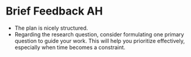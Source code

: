 # Brief Feedback AH

+ The plan is nicely structured.
+ Regarding the research question, consider formulating one primary question to guide your work. This will help you prioritize effectively, especially when time becomes a constraint.
